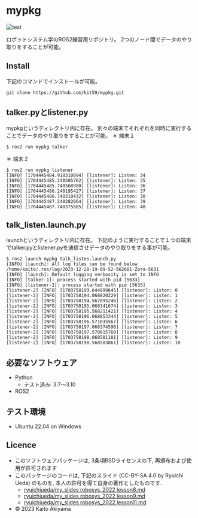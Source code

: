 # mypkg
![test](https://github.com/kit59/mypkg/actions/workflows/test.yml/badge.svg)

ロボットシステム学のROS2練習用リポジトリ。
2つのノード間でデータのやり取りをすることが可能。

## Install
下記のコマンドでインストールが可能。
```
git clone https://github.com/kit59/mypkg.git
```

## talker.pyとlistener.py
mypkgというディレクトリ内に存在。
別々の端末でそれぞれを同時に実行することでデータのやり取りをすることが可能。
＊ 端末１
```
$ ros2 run mypkg talker

```
＊ 端末２
```
$ ros2 run mypkg listener
[INFO] [1704445484.918310094] [listener]: Listen: 34
[INFO] [1704445485.240505762] [listener]: Listen: 35
[INFO] [1704445485.740568980] [listener]: Listen: 36
[INFO] [1704445486.240195427] [listener]: Listen: 37
[INFO] [1704445486.740310432] [listener]: Listen: 38
[INFO] [1704445487.240282664] [listener]: Listen: 39
[INFO] [1704445487.740375605] [listener]: Listen: 40
```

## talk_listen.launch.py 
launchというディレクトリ内に存在。
下記のように実行することで１つの端末でtalker.pyとlistener.pyを通信させデータのやり取りをする事が可能。
```
$ ros2 launch mypkg talk_listen.launch.py
[INFO] [launch]: All log files can be found below /home/kaito/.ros/log/2023-12-28-19-09-52-562601-Zora-5631
[INFO] [launch]: Default logging verbosity is set to INFO
[INFO] [talker-1]: process started with pid [5633]
[INFO] [listener-2]: process started with pid [5635]
[listener-2] [INFO] [1703758193.644899645] [listener]: Listen: 0
[listener-2] [INFO] [1703758194.068820229] [listener]: Listen: 1
[listener-2] [INFO] [1703758194.567895246] [listener]: Listen: 2
[listener-2] [INFO] [1703758195.068341674] [listener]: Listen: 3
[listener-2] [INFO] [1703758195.568211421] [listener]: Listen: 4
[listener-2] [INFO] [1703758196.068853344] [listener]: Listen: 5
[listener-2] [INFO] [1703758196.571035567] [listener]: Listen: 6
[listener-2] [INFO] [1703758197.068374590] [listener]: Listen: 7
[listener-2] [INFO] [1703758197.570615760] [listener]: Listen: 8
[listener-2] [INFO] [1703758198.068581181] [listener]: Listen: 9
[listener-2] [INFO] [1703758198.568583861] [listener]: Listen: 10 
```

## 必要なソフトウェア
* Python
  * テスト済み: 3.7～3.10
* ROS2

## テスト環境
* Ubuntu 22.04 on Windows

## Licence
* このソフトウェアパッケージは, 3条項BSDライセンスの下, 再頒布および使用が許可されます 
* このパッケージのコードは, 下記のスライド (CC-BY-SA 4.0 by Ryuichi Ueda) のものを, 本人の許可を得て自身の著作としたものです.
    * [ryuichiueda/my_slides robosys_2022 lesson8.md](https://github.com/ryuichiueda/my_slides/blob/master/robosys_2022/lesson8.md)
    * [ryuichiueda/my_slides robosys_2022 lesson9.md](https://github.com/ryuichiueda/my_slides/blob/master/robosys_2022/lesson9.md)
    * [ryuichiueda/my_slides robosys_2022 lesson11.md](https://github.com/ryuichiueda/my_slides/blob/master/robosys_2022/lesson11.md)
* © 2023 Kaito Akiyama


